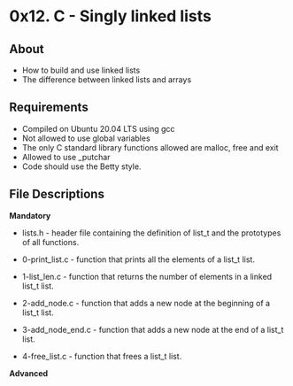 # 0x12. C - Singly linked lists
## About 
- How to build and use linked lists
- The difference between linked lists and arrays
## Requirements
- Compiled on Ubuntu 20.04 LTS using gcc
- Not allowed to use global variables
- The only C standard library functions allowed are malloc, free and exit
- Allowed to use _putchar
- Code should use the Betty style.
## File Descriptions
**Mandatory**
- lists.h - header file containing the definition of list_t and the prototypes of all functions.

- 0-print_list.c - function that prints all the elements of a list_t list.

- 1-list_len.c - function that returns the number of elements in a linked list_t list.

- 2-add_node.c - function that adds a new node at the beginning of a list_t list.

- 3-add_node_end.c - function that adds a new node at the end of a list_t list.

- 4-free_list.c - function that frees a list_t list.

**Advanced**

